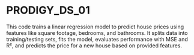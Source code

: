 # PRODIGY_DS_01
This code trains a linear regression model to predict house prices using features like square footage, bedrooms, and bathrooms. It splits data into training/testing sets, fits the model, evaluates performance with MSE and R², and predicts the price for a new house based on provided features.
